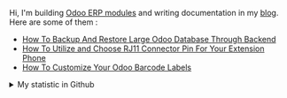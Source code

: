 Hi, I'm building [Odoo ERP modules](https://apps.odoo.com/apps/browse?repo_maintainer_id=276647) and writing documentation in my [blog](https://www.projectflakes.com). Here are some of them :
<!-- BLOG-POST-LIST:START -->
- [How To Backup And Restore Large Odoo Database Through Backend](https://www.projectflakes.com/2022/04/how-to-backup-and-restore-large-odoo.html)
- [How To Utilize and Choose RJ11 Connector Pin For Your Extension Phone](https://www.projectflakes.com/2022/04/how-to-utilize-and-choose-rj11.html)
- [How To Customize Your Odoo Barcode Labels](https://www.projectflakes.com/2022/04/how-to-customize-your-odoo-barcode.html)
<!-- BLOG-POST-LIST:END -->


<details>
    <summary>My statistic in Github</summary>
<div>

<img height="154" src="https://github-readme-stats.vercel.app/api?username=altela&count_private=true&theme=github_dark&hide_border=true&show_icons=true&include_all_commits=true&hide_rank=false&custom_title=Activity%20On%20GitHub" />
  
<img height="154" src="https://github-readme-stats.vercel.app/api/top-langs/?username=altela&layout=compact&theme=github_dark&&langs_count=10&hide_border=true&custom_title=Repository's%20Composition%20Languages" />
</div>
    
<!--START_SECTION:waka-->

```text
Python       4 hrs 42 mins   ████████████░░░░░░░░░░░░░   48.63 %
XML          4 hrs 42 mins   ████████████░░░░░░░░░░░░░   48.55 %
Text         16 mins         ▓░░░░░░░░░░░░░░░░░░░░░░░░   02.78 %
JavaScript   0 secs          ░░░░░░░░░░░░░░░░░░░░░░░░░   00.04 %
Markdown     0 secs          ░░░░░░░░░░░░░░░░░░░░░░░░░   00.00 %
SVG          0 secs          ░░░░░░░░░░░░░░░░░░░░░░░░░   00.00 %
```

<!--END_SECTION:waka-->

</details>

<!-- Waka documentation : https://medium.com/@JakenH/show-off-your-coding-stats-on-your-github-profile-using-wakatime-ce3ceb1063b5 -->

